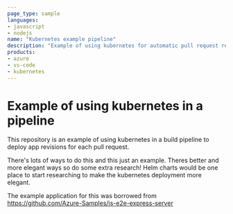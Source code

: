 ```yaml
---
page_type: sample
languages:
- javascript
- nodejs
name: "Kubernetes example pipeline"
description: "Example of using kubernetes for automatic pull request review deployments"
products:
- azure
- vs-code
- kubernetes
---
```


# Example of using kubernetes in a pipeline

This repository is an example of using kubernetes in a build pipeline to
deploy app revisions for each pull request.

There's lots of ways to do this and this just an example.
Theres better and more elegant ways so do some extra research!
Helm charts would be one place to start researching to make the kubernetes deployment more elegant.

The example application for this was borrowed from https://github.com/Azure-Samples/js-e2e-express-server